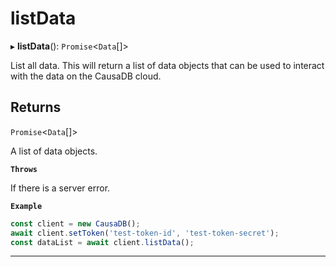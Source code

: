 # listData


▸ **listData**(): `Promise`\<``Data``[]\>

List all data. This will return a list of data objects that can be used to interact with the data on the CausaDB cloud.

## Returns

`Promise`\<``Data``[]\>

A list of data objects.

**`Throws`**

If there is a server error.

**`Example`**

```typescript
const client = new CausaDB();
await client.setToken('test-token-id', 'test-token-secret');
const dataList = await client.listData();
```

___
